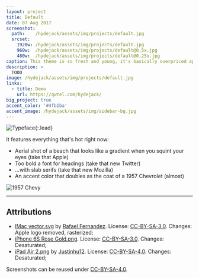 ```yaml
---
layout: project
title: Default
date: 07 Aug 2017
screenshot:
  path:    /hydejack/assets/img/projects/default.jpg
  srcset:
    1920w: /hydejack/assets/img/projects/default.jpg
    960w:  /hydejack/assets/img/projects/default@0,5x.jpg
    480w:  /hydejack/assets/img/projects/default@0,25x.jpg
caption: This theme is so fresh and young, it's basically overpriced apple cider for the web.
description: >
  TODO
image: /hydejack/assets/img/projects/default.jpg
links:
  - title: Demo
    url: https://qwtel.com/hydejack/
big_project: true
accent_color: '#4fb1ba'
accent_image: /hydejack/assets/img/sidebar-bg.jpg
---
```


![Typeface](/hydejack/assets/img/default-1.jpg){:.lead}

It features everything that's hot right now:
* Aerial shot of a beach that looks like a gradient when you squint your eyes (take that Apple)
* Too bold a font for headings (take that new Twitter)
* ...with slab serifs (take that new Mozilla)
* An accent color that doubles as the coat of a 1957 Chevrolet (almost)

![1957 Chevy](https://upload.wikimedia.org/wikipedia/commons/b/b1/57_Chevy_210.jpg)

***

## Attributions
* [IMac vector.svg](https://commons.wikimedia.org/wiki/File:IMac_vector.svg)
  by [Rafael Fernandez](https://commons.wikimedia.org/wiki/User:TheGoldenBox).
  License: [CC-BY-SA-3.0]. Changes: Apple logo removed, rasterized;
* [iPhone 6S Rose Gold.png](https://commons.wikimedia.org/wiki/File:IPhone_6S_Rose_Gold.png).
  License: [CC-BY-SA-3.0]. Changes: Desaturated;
* [iPad Air 2.png](https://commons.wikimedia.org/wiki/File:IPad_Air_2.png)
  by [Justinhu12](https://commons.wikimedia.org/wiki/User:Justinhu12).
  License: [CC-BY-SA-4.0]. Changes: Desaturated;

Screenshots can be reused under [CC-BY-SA-4.0].

[CC-BY-SA-4.0]: https://creativecommons.org/licenses/by-sa/4.0/
[CC-BY-SA-3.0]: https://creativecommons.org/licenses/by-sa/3.0/

